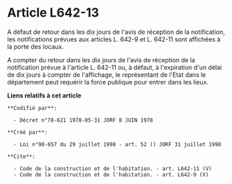 # Article L642-13

A défaut de retour dans les dix jours de l'avis de réception de la notification, les notifications prévues aux articles L.
642-9 et L. 642-11 sont affichées à la porte des locaux.

A compter du retour dans les dix jours de l'avis de réception de la notification prévue à l'article L. 642-11 ou, à défaut, à
l'expiration d'un délai de dix jours à compter de l'affichage, le représentant de l'Etat dans le département peut requérir la
force publique pour entrer dans les lieux.

**Liens relatifs à cet article**

	**Codifié par**:

	  - Décret n°78-621 1978-05-31 JORF 8 JUIN 1978

	**Créé par**:

	  - Loi n°98-657 du 29 juillet 1998 - art. 52 () JORF 31 juillet 1998

	**Cite**:

	  - Code de la construction et de l'habitation. - art. L642-11 (V)
	  - Code de la construction et de l'habitation. - art. L642-9 (V)
